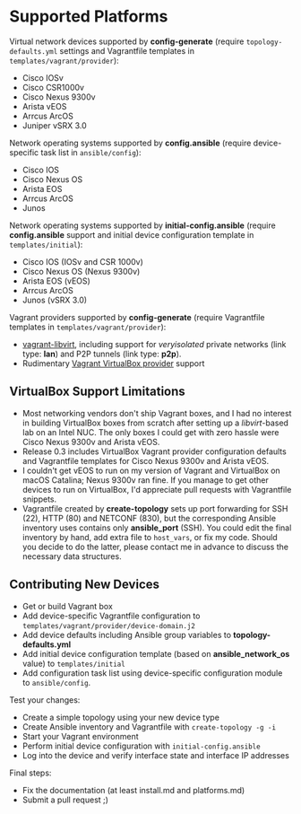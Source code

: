 # Supported Platforms

Virtual network devices supported by **config-generate** (require `topology-defaults.yml` settings and Vagrantfile templates in `templates/vagrant/provider`):

* Cisco IOSv
* Cisco CSR1000v
* Cisco Nexus 9300v
* Arista vEOS
* Arrcus ArcOS
* Juniper vSRX 3.0

Network operating systems supported by **config.ansible** (require device-specific task list in `ansible/config`):

* Cisco IOS
* Cisco Nexus OS
* Arista EOS
* Arrcus ArcOS
* Junos

Network operating systems supported by **initial-config.ansible** (require **config.ansible** support and initial device configuration template in `templates/initial`):

* Cisco IOS (IOSv and CSR 1000v)
* Cisco Nexus OS (Nexus 9300v)
* Arista EOS (vEOS)
* Arrcus ArcOS
* Junos (vSRX 3.0)

Vagrant providers supported by **config-generate** (require Vagrantfile templates in `templates/vagrant/provider`):

* [vagrant-libvirt](https://github.com/vagrant-libvirt/vagrant-libvirt), including support for *veryisolated* private networks (link type: **lan**) and P2P tunnels (link type: **p2p**).
* Rudimentary [Vagrant VirtualBox provider](https://www.vagrantup.com/docs/providers/virtualbox) support

## VirtualBox Support Limitations

* Most networking vendors don't ship Vagrant boxes, and I had no interest in building VirtualBox boxes from scratch after setting up a *libvirt*-based lab on an Intel NUC. The only boxes I could get with zero hassle were Cisco Nexus 9300v and Arista vEOS.
* Release 0.3 includes VirtualBox Vagrant provider configuration defaults and Vagrantfile templates for Cisco Nexus 9300v and Arista vEOS.
* I couldn't get vEOS to run on my version of Vagrant and VirtualBox on macOS Catalina; Nexus 9300v ran fine. If you manage to get other devices to run on VirtualBox, I'd appreciate pull requests with Vagrantfile snippets.
* Vagrantfile created by **create-topology** sets up port forwarding for SSH (22), HTTP (80) and NETCONF (830), but the corresponding Ansible inventory uses contains only **ansible_port** (SSH). You could edit the final inventory by hand, add extra file to `host_vars`, or fix my code. Should you decide to do the latter, please contact me in advance to discuss the necessary data structures.

## Contributing New Devices

* Get or build Vagrant box
* Add device-specific Vagrantfile configuration to `templates/vagrant/provider/device-domain.j2`
* Add device defaults including Ansible group variables to **topology-defaults.yml**
* Add initial device configuration template (based on **ansible_network_os** value) to `templates/initial`
* Add configuration task list using device-specific configuration module to `ansible/config`.

Test your changes:

* Create a simple topology using your new device type
* Create Ansible inventory and Vagrantfile with `create-topology -g -i`
* Start your Vagrant environment
* Perform initial device configuration with `initial-config.ansible`
* Log into the device and verify interface state and interface IP addresses

Final steps:

* Fix the documentation (at least install.md and platforms.md)
* Submit a pull request ;)
